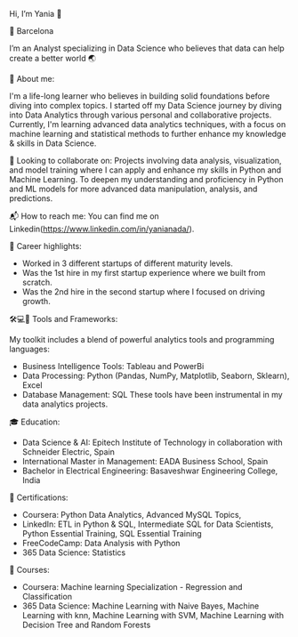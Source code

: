 Hi, I’m Yania 👋 

📍 Barcelona
 
I’m an Analyst specializing in Data Science who believes that data can help create a better world 🌏


🌱 About me: 

I'm a life-long learner who believes in building solid foundations before diving into complex topics. I started off my Data Science journey by diving into Data Analytics through various personal and collaborative projects. Currently, I'm learning advanced data analytics techniques, with a focus on machine learning and statistical methods to further enhance my knowledge & skills in Data Science.


🔭 Looking to collaborate on: Projects involving data analysis, visualization, and model training where I can apply and enhance my skills in Python and Machine Learning. To deepen my understanding and proficiency in Python and ML models for more advanced data manipulation, analysis, and predictions.


📬 How to reach me: You can find me on Linkedin(https://www.linkedin.com/in/yanianada/).


🌟 Career highlights:

- Worked in 3 different startups of different maturity levels.
- Was the 1st hire in my first startup experience where we built from scratch.
- Was the 2nd hire in the second startup where I focused on driving growth.

🛠️💻📖 Tools and Frameworks:

My toolkit includes a blend of powerful analytics tools and programming languages:

- Business Intelligence Tools: Tableau and PowerBi
- Data Processing: Python (Pandas, NumPy, Matplotlib, Seaborn, Sklearn), Excel
- Database Management: SQL
These tools have been instrumental in my data analytics projects.


🎓 Education:
- Data Science & AI: Epitech Institute of Technology in collaboration with Schneider Electric, Spain
- International Master in Management: EADA Business School, Spain
- Bachelor in Electrical Engineering: Basaveshwar Engineering College, India


📜 Certifications:
- Coursera: Python Data Analytics, Advanced MySQL Topics, 
- LinkedIn: ETL in Python & SQL, Intermediate SQL for Data Scientists, Python Essential Training, SQL Essential Training
- FreeCodeCamp: Data Analysis with Python
- 365 Data Science: Statistics


🔎 Courses:
- Coursera: Machine learning Specialization - Regression and Classification
- 365 Data Science: Machine Learning with Naive Bayes, Machine Learning with knn, Machine Learning with SVM, Machine Learning with Decision Tree and Random Forests



<!---
YaniaNada/YaniaNada is a ✨ special ✨ repository because its `README.md` (this file) appears on your GitHub profile.
You can click the Preview link to take a look at your changes.
--->
